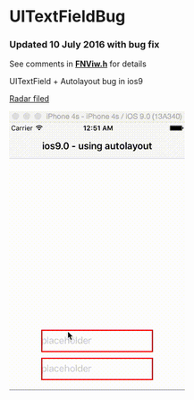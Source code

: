 # UITextFieldBug

### Updated 10 July 2016 with bug fix   

See comments in [__FNViw.h__](https://github.com/foundry/UITextFieldBug/blob/master/TextFieldTest/FNView.h) for details

UITextField + Autolayout bug in ios9

[Radar filed](http://openradar.appspot.com/23041580)


<img src = "https://raw.githubusercontent.com/foundry/UITextFieldBug/master/movies/ios9-autolayout.gif">
